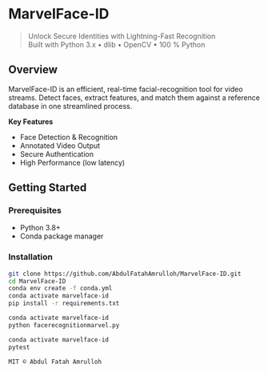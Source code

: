 # MarvelFace-ID  
> Unlock Secure Identities with Lightning-Fast Recognition  
> Built with Python 3.x • dlib • OpenCV • 100 % Python

## Overview
MarvelFace-ID is an efficient, real-time facial-recognition tool for video streams. Detect faces, extract features, and match them against a reference database in one streamlined process.

**Key Features**  
- Face Detection & Recognition  
- Annotated Video Output  
- Secure Authentication  
- High Performance (low latency)

## Getting Started

### Prerequisites
- Python 3.8+
- Conda package manager

### Installation
```bash
git clone https://github.com/AbdulFatahAmrulloh/MarvelFace-ID.git
cd MarvelFace-ID
conda env create -f conda.yml
conda activate marvelface-id
pip install -r requirements.txt

conda activate marvelface-id
python facerecognitionmarvel.py

conda activate marvelface-id
pytest

MIT © Abdul Fatah Amrulloh
